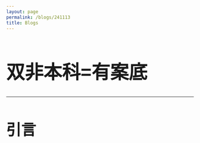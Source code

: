 ```yaml
---
layout: page
permalink: /blogs/241113
title: Blogs
---
```


<style>
  /* 定义两种字体 */
  @font-face {
    font-family: 'TitleFont';  /* 标题字体 */
    src: url('/assets/fonts/SMILEYSANS.TTF') format('truetype');
  }

  @font-face {
    font-family: 'BodyFont';  /* 正文字体 */
    src: url('/assets/fonts/DENG.TTF') format('truetype');
  }

  

  /* 正文字体设置 */
  body {
    font-family: 'BodyFont', sans-serif;  /* 正文使用BodyFont */
  }
  p {
    font-family: 'BodyFont', sans-serif;  /* 正文使用BodyFont */
    margin-top: 15px;  /* 设置段落顶部间距，例如15px */
    margin-bottom: 23px;  /* 设置段落底部间距，例如15px */
    }
  h1 {
    font-size:50px;
  }
  h2 {
    font-size:40px;
  }
    
/* 设置 blockquote 和 q 的字体 */
  blockquote {font-weight: normal;
    font-family: 'TitleFont', sans-serif;  /* 引用使用BodyFont */
    /* font-style: italic;  设置引用的字体样式为斜体 */
    border-left: 5px solid #ccc;  /* 添加左边框以突出显示引用 */
    margin: 0em 0.3em;  /* 设置引用的上下外边距 */
    padding: 0.01px 1.5em;  /* 设置引用的内边距 */
  }

  q {
    font-family: 'TitleFont', sans-serif;  /* 短引用使用BodyFont */
    quotes: "“" "”" "‘" "’";  /* 设置引号样式 */
  }
</style>


# 双非本科=有案底

---

## 引言

